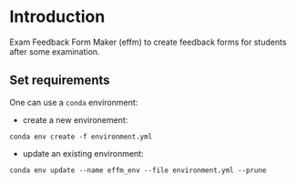 # Introduction

Exam Feedback Form Maker (effm) to create feedback forms for students after some examination.

## Set requirements

One can use a `conda` environment:
- create a new environement:
```
conda env create -f environment.yml
```
- update an existing environment:
```
conda env update --name effm_env --file environment.yml --prune
```